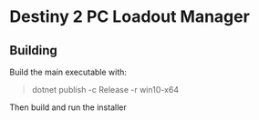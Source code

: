 # Destiny 2 PC Loadout Manager

## Building

Build the main executable with:

> dotnet publish -c Release -r win10-x64

Then build and run the installer